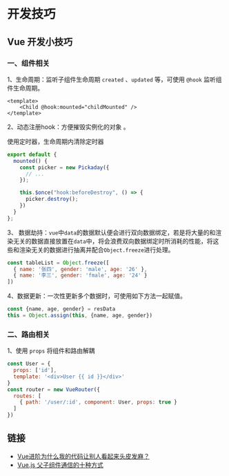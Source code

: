 # 开发技巧

## Vue 开发小技巧

### 一、组件相关

1、生命周期：监听子组件生命周期 `created` 、`updated` 等，可使用 `@hook` 监听组件生命周期。

```vue
<template>
    <Child @hook:mounted="childMounted" />
</template>
```

2、动态注册hook：方便摧毁实例化的对象 。

使用定时器，生命周期内清除定时器

```javascript
export default {
  mounted() {
    const picker = new Pickaday({
      // ...
    });

    this.$once("hook:beforeDestroy", () => {
      picker.destroy();
    })
  }
};
```



3、 数据劫持：`vue`中`data`的数据默认便会进行双向数据绑定，若是将大量的和渲染无关的数据直接放置在`data`中，将会浪费双向数据绑定时所消耗的性能，将这些和渲染无关的数据进行抽离并配合`Object.freeze`进行处理。

```javascript
const tableList = Object.freeze([
  { name: '张四', gender: 'male', age: '26' },
  { name: '李三', gender: 'fmale', age: '24' }
])
```

4、数据更新：一次性更新多个数据时，可使用如下方法一起赋值。

```javascript
const {name, age, gender} = resData
this = Object.assign(this, {name, age, gender})
```



### 二、路由相关

1、使用 `props` 将组件和路由解耦

```javascript
const User = {
  props: ['id'],
  template: '<div>User {{ id }}</div>'
}
const router = new VueRouter({
  routes: [
    { path: '/user/:id', component: User, props: true }
  ]
})
```



## 链接

  - [Vue进阶为什么我的代码让别人看起来头皮发麻？](https://juejin.im/post/5bd83871f265da0afa3e3204)
  - [Vue.js 父子组件通信的十种方式](https://juejin.im/post/5bd18c72e51d455e3f6e4334)